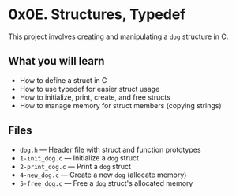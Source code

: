 # 0x0E. Structures, Typedef

This project involves creating and manipulating a `dog` structure in C.

## What you will learn

- How to define a struct in C
- How to use typedef for easier struct usage
- How to initialize, print, create, and free structs
- How to manage memory for struct members (copying strings)

## Files

- `dog.h` — Header file with struct and function prototypes
- `1-init_dog.c` — Initialize a `dog` struct
- `2-print_dog.c` — Print a `dog` struct
- `4-new_dog.c` — Create a new `dog` (allocate memory)
- `5-free_dog.c` — Free a `dog` struct's allocated memory

